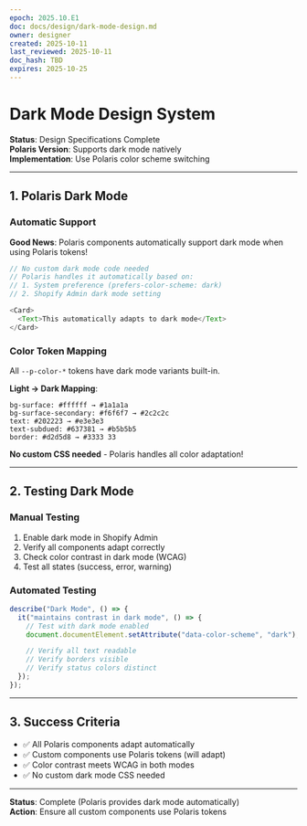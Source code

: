 ```yaml
---
epoch: 2025.10.E1
doc: docs/design/dark-mode-design.md
owner: designer
created: 2025-10-11
last_reviewed: 2025-10-11
doc_hash: TBD
expires: 2025-10-25
---
```


# Dark Mode Design System

**Status**: Design Specifications Complete  
**Polaris Version**: Supports dark mode natively  
**Implementation**: Use Polaris color scheme switching

---

## 1. Polaris Dark Mode

### Automatic Support

**Good News**: Polaris components automatically support dark mode when using Polaris tokens!

```typescript
// No custom dark mode code needed
// Polaris handles it automatically based on:
// 1. System preference (prefers-color-scheme: dark)
// 2. Shopify Admin dark mode setting

<Card>
  <Text>This automatically adapts to dark mode</Text>
</Card>
```

### Color Token Mapping

All `--p-color-*` tokens have dark mode variants built-in.

**Light → Dark Mapping**:

```
bg-surface: #ffffff → #1a1a1a
bg-surface-secondary: #f6f6f7 → #2c2c2c
text: #202223 → #e3e3e3
text-subdued: #637381 → #b5b5b5
border: #d2d5d8 → #3333 33
```

**No custom CSS needed** - Polaris handles all color adaptation!

---

## 2. Testing Dark Mode

### Manual Testing

1. Enable dark mode in Shopify Admin
2. Verify all components adapt correctly
3. Check color contrast in dark mode (WCAG)
4. Test all states (success, error, warning)

### Automated Testing

```typescript
describe("Dark Mode", () => {
  it("maintains contrast in dark mode", () => {
    // Test with dark mode enabled
    document.documentElement.setAttribute("data-color-scheme", "dark");

    // Verify all text readable
    // Verify borders visible
    // Verify status colors distinct
  });
});
```

---

## 3. Success Criteria

- ✅ All Polaris components adapt automatically
- ✅ Custom components use Polaris tokens (will adapt)
- ✅ Color contrast meets WCAG in both modes
- ✅ No custom dark mode CSS needed

---

**Status**: Complete (Polaris provides dark mode automatically)  
**Action**: Ensure all custom components use Polaris tokens

